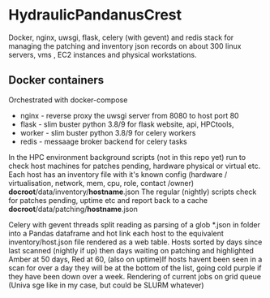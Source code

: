 # HydraulicPandanusCrest

Docker, nginx, uwsgi, flask, celery (with gevent) and redis stack for managing the patching and inventory json records on about 300 linux servers, vms , EC2 instances and physical workstations.

## Docker containers

Orchestrated with docker-compose

- nginx - reverse proxy the uwsgi server from 8080 to host port 80
- flask - slim buster python 3.8/9 for flask website, api, HPCtools,
- worker - slim buster python 3.8/9 for celery workers
- redis - messaage broker backend for celery tasks


In the HPC environment background scripts (not in this repo yet) run to check host machines for patches pending, hardware physical or virtual etc.
Each host has an inventory file with it's known config (hardware / virtualisation, network, mem, cpu, role, contact /owner) **docroot**/data/inventory/**hostname**.json
The regular (nightly) scripts check for patches pending, uptime etc and report back to a cache
**docroot**/data/patching/**hostname**.json

Celery with gevent threads split reading as parsing of a glob  *.json in folder into a Pandas dataframe and hot link each host to the equivalent inventory/host.json file rendered as a web table. Hosts sorted by days since last scanned (nightly if up) then days waiting on patching and highlighted Amber at 50 days, Red at 60, (also on uptime)If hosts havent been seen in a scan for over a day they will be at the bottom of the list, going cold purple if they have been down over a week.
Rendering of current jobs on grid queue (Univa sge like in my case, but could be SLURM whatever)
